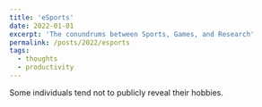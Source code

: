 ```yaml
---
title: 'eSports'
date: 2022-01-01
excerpt: 'The conundrums between Sports, Games, and Research'
permalink: /posts/2022/esports
tags:
  - thoughts
  - productivity
---
```


Some individuals tend not to publicly reveal their hobbies.